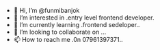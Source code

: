 - 👋 Hi, I’m @funmibanjok
- 👀 I’m interested in .entry level frontend developer.
- 🌱 I’m currently learning .frontend sedeloper..
- 💞️ I’m looking to collaborate on ...
- 📫 How to reach me .0n 07961397371..

<!---
funmibanjok/funmibanjok is a ✨ special ✨ repository because its `README.md` (this file) appears on your GitHub profile.
You can click the Preview link to take a look at your changes.
--->
